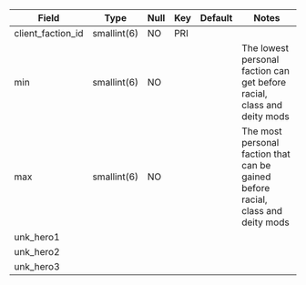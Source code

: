 **Field**|**Type**|**Null**|**Key**|**Default**|**Notes**
-----|-----|-----|-----|-----|-----
client_faction_id|smallint(6)|NO|PRI| |
min|smallint(6)|NO|||The lowest personal faction can get before racial, class and deity mods| 
max|smallint(6)|NO| ||The most personal faction that can be gained before racial, class and deity mods|
unk_hero1|||||
unk_hero2|||||
unk_hero3|||||